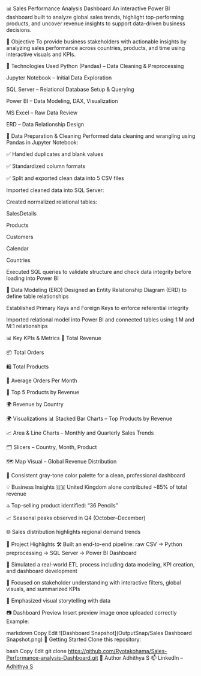 📊 Sales Performance Analysis Dashboard
An interactive Power BI dashboard built to analyze global sales trends, highlight top-performing products, and uncover revenue insights to support data-driven business decisions.

🎯 Objective
To provide business stakeholders with actionable insights by analyzing sales performance across countries, products, and time using interactive visuals and KPIs.

🧰 Technologies Used
Python (Pandas) – Data Cleaning & Preprocessing

Jupyter Notebook – Initial Data Exploration

SQL Server – Relational Database Setup & Querying

Power BI – Data Modeling, DAX, Visualization

MS Excel – Raw Data Review

ERD – Data Relationship Design

🧹 Data Preparation & Cleaning
Performed data cleaning and wrangling using Pandas in Jupyter Notebook:

✅ Handled duplicates and blank values

✅ Standardized column formats

✅ Split and exported clean data into 5 CSV files

Imported cleaned data into SQL Server:

Created normalized relational tables:

SalesDetails

Products

Customers

Calendar

Countries

Executed SQL queries to validate structure and check data integrity before loading into Power BI

🧱 Data Modeling (ERD)
Designed an Entity Relationship Diagram (ERD) to define table relationships

Established Primary Keys and Foreign Keys to enforce referential integrity

Imported relational model into Power BI and connected tables using 1:M and M:1 relationships

📊 Key KPIs & Metrics
🧾 Total Revenue

📦 Total Orders

🛍️ Total Products

📆 Average Orders Per Month

🎯 Top 5 Products by Revenue

🌍 Revenue by Country

🌍 Visualizations
📊 Stacked Bar Charts – Top Products by Revenue

📈 Area & Line Charts – Monthly and Quarterly Sales Trends

🗂️ Slicers – Country, Month, Product

🗺️ Map Visual – Global Revenue Distribution

🎨 Consistent gray-tone color palette for a clean, professional dashboard

💡 Business Insights
🇬🇧 United Kingdom alone contributed ~85% of total revenue

🔝 Top-selling product identified: “36 Pencils”

📈 Seasonal peaks observed in Q4 (October–December)

🌐 Sales distribution highlights regional demand trends

📌 Project Highlights
🛠️ Built an end-to-end pipeline: raw CSV → Python preprocessing → SQL Server → Power BI Dashboard

🎯 Simulated a real-world ETL process including data modeling, KPI creation, and dashboard development

🧠 Focused on stakeholder understanding with interactive filters, global visuals, and summarized KPIs

📢 Emphasized visual storytelling with data

📷 Dashboard Preview
Insert preview image once uploaded correctly
Example:

markdown
Copy
Edit
![Dashboard Snapshot](OutputSnap/Sales Dashboard Snapshot.png)
🚀 Getting Started
Clone this repository:

bash
Copy
Edit
git clone https://github.com/Ryotakohama/Sales-Performance-analysis-Dashboard.git
👤 Author
Adhithya S
📫 LinkedIn – [Adhithya S](https://www.linkedin.com/in/adhithya-s-760367288/)

